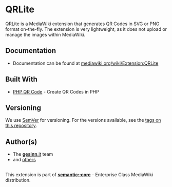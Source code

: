 # QRLite
QRLite is a MediaWiki extension that generates QR Codes in SVG or PNG format on-the-fly.
The extension is very lightweight, as it does not upload or manage the images within MediaWiki.

## Documentation
* Documentation can be found at [mediawiki.org/wiki/Extension:QRLite](https://www.mediawiki.org/wiki/Extension:QRLite)

## Built With
* [PHP QR Code](https://sourceforge.net/projects/phpqrcode/) - Create QR Codes in PHP

## Versioning
We use [SemVer](http://semver.org/) for versioning. For the versions available, see the [tags on this repository](https://github.com/gesinn-it/QRLite/tags).

## Author(s)
* The [**gesinn**.it](https://gesinn.it) team
* and [others](https://github.com/gesinn-it/QRLite/graphs/contributors)

##
This extension is part of [**semantic::core**](https://semantic.wiki/core) - Enterprise Class MediaWiki distribution.
